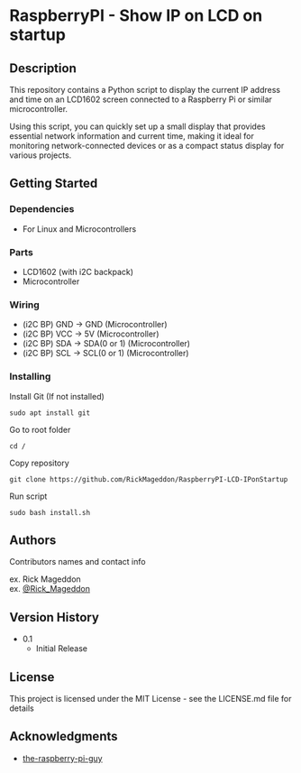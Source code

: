 # RaspberryPI - Show IP on LCD on startup


## Description

This repository contains a Python script to display the current IP address and time on an LCD1602 screen connected to a Raspberry Pi or similar microcontroller.

Using this script, you can quickly set up a small display that provides essential network information and current time, making it ideal for monitoring network-connected devices or as a compact status display for various projects.

## Getting Started

### Dependencies

* For Linux and Microcontrollers

### Parts

* LCD1602 (with i2C backpack)
* Microcontroller

### Wiring

* (i2C BP) GND -> GND (Microcontroller)
* (i2C BP) VCC -> 5V (Microcontroller)
* (i2C BP) SDA -> SDA(0 or 1) (Microcontroller)
* (i2C BP) SCL -> SCL(0 or 1) (Microcontroller)

### Installing


Install Git (If not installed)
```terminal
sudo apt install git
```


Go to root folder
```terminal
cd /
```


Copy repository
```terminal
git clone https://github.com/RickMageddon/RaspberryPI-LCD-IPonStartup
```


Run script
```terminal
sudo bash install.sh
```


## Authors

Contributors names and contact info

ex. Rick Mageddon  
ex. [@Rick_Mageddon](https://twitter.com/Rick_Mageddon)

## Version History

* 0.1
    * Initial Release

## License

This project is licensed under the MIT License - see the LICENSE.md file for details

## Acknowledgments


* [the-raspberry-pi-guy](https://github.com/the-raspberry-pi-guy/lcd)

